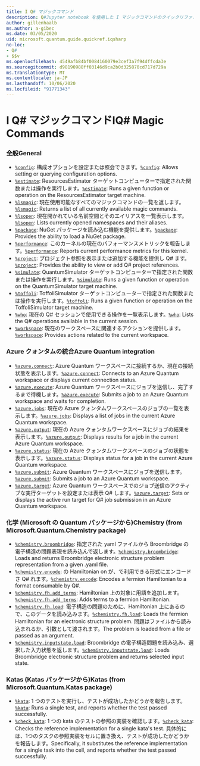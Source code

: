 ```yaml
---
title: I Q# マジックコマンド
description: Q#Jupyter notebook を使用した I マジックコマンドのクイックリファレンスページ Q#
author: gillenhaalb
ms.author: a-gibec
ms.date: 03/05/2020
uid: microsoft.quantum.guide.quickref.iqsharp
no-loc:
- Q#
- $$v
ms.openlocfilehash: 4549afb84bf0084160079e3cef3a7f94dffcda3e
ms.sourcegitcommit: d98190988ff03146d9ca2b0d325870cd717d729a
ms.translationtype: MT
ms.contentlocale: ja-JP
ms.lasthandoff: 10/06/2020
ms.locfileid: "91771343"
---
```

# <a name="ino-locq-magic-commands"></a><span data-ttu-id="ac94e-103">I Q# マジックコマンド</span><span class="sxs-lookup"><span data-stu-id="ac94e-103">IQ# Magic Commands</span></span>

### <a name="general"></a><span data-ttu-id="ac94e-104">全般</span><span class="sxs-lookup"><span data-stu-id="ac94e-104">General</span></span>

- <span data-ttu-id="ac94e-105">[`%config`](xref:microsoft.quantum.iqsharp.magic-ref.config): 構成オプションを設定または照会できます。</span><span class="sxs-lookup"><span data-stu-id="ac94e-105">[`%config`](xref:microsoft.quantum.iqsharp.magic-ref.config): Allows setting or querying configuration options.</span></span>
- <span data-ttu-id="ac94e-106">[`%estimate`](xref:microsoft.quantum.iqsharp.magic-ref.estimate): ResourcesEstimator ターゲットコンピューターで指定された関数または操作を実行します。</span><span class="sxs-lookup"><span data-stu-id="ac94e-106">[`%estimate`](xref:microsoft.quantum.iqsharp.magic-ref.estimate): Runs a given function or operation on the ResourcesEstimator target machine.</span></span>
- <span data-ttu-id="ac94e-107">[`%lsmagic`](xref:microsoft.quantum.iqsharp.magic-ref.lsmagic): 現在使用可能なすべてのマジックコマンドの一覧を返します。</span><span class="sxs-lookup"><span data-stu-id="ac94e-107">[`%lsmagic`](xref:microsoft.quantum.iqsharp.magic-ref.lsmagic): Returns a list of all currently available magic commands.</span></span>
- <span data-ttu-id="ac94e-108">[`%lsopen`](xref:microsoft.quantum.iqsharp.magic-ref.lsopen): 現在開かれている名前空間とそのエイリアスを一覧表示します。</span><span class="sxs-lookup"><span data-stu-id="ac94e-108">[`%lsopen`](xref:microsoft.quantum.iqsharp.magic-ref.lsopen): Lists currently opened namespaces and their aliases.</span></span>
- <span data-ttu-id="ac94e-109">[`%package`](xref:microsoft.quantum.iqsharp.magic-ref.package): NuGet パッケージを読み込む機能を提供します。</span><span class="sxs-lookup"><span data-stu-id="ac94e-109">[`%package`](xref:microsoft.quantum.iqsharp.magic-ref.package): Provides the ability to load a NuGet package.</span></span>
- <span data-ttu-id="ac94e-110">[`%performance`](xref:microsoft.quantum.iqsharp.magic-ref.performance): このカーネルの現在のパフォーマンスメトリックを報告します。</span><span class="sxs-lookup"><span data-stu-id="ac94e-110">[`%performance`](xref:microsoft.quantum.iqsharp.magic-ref.performance): Reports current performance metrics for this kernel.</span></span>
- <span data-ttu-id="ac94e-111">[`%project`](xref:microsoft.quantum.iqsharp.magic-ref.project): プロジェクト参照を表示または追加する機能を提供し Q# ます。</span><span class="sxs-lookup"><span data-stu-id="ac94e-111">[`%project`](xref:microsoft.quantum.iqsharp.magic-ref.project): Provides the ability to view or add Q# project references.</span></span> 
- <span data-ttu-id="ac94e-112">[`%simulate`](xref:microsoft.quantum.iqsharp.magic-ref.simulate): QuantumSimulator ターゲットコンピューターで指定された関数または操作を実行します。</span><span class="sxs-lookup"><span data-stu-id="ac94e-112">[`%simulate`](xref:microsoft.quantum.iqsharp.magic-ref.simulate): Runs a given function or operation on the QuantumSimulator target machine.</span></span>
- <span data-ttu-id="ac94e-113">[`%toffoli`](xref:microsoft.quantum.iqsharp.magic-ref.toffoli): ToffoliSimulator ターゲットコンピューターで指定された関数または操作を実行します。</span><span class="sxs-lookup"><span data-stu-id="ac94e-113">[`%toffoli`](xref:microsoft.quantum.iqsharp.magic-ref.toffoli): Runs a given function or operation on the ToffoliSimulator target machine.</span></span>
- <span data-ttu-id="ac94e-114">[`%who`](xref:microsoft.quantum.iqsharp.magic-ref.who): 現在の Q# セッションで使用できる操作を一覧表示します。</span><span class="sxs-lookup"><span data-stu-id="ac94e-114">[`%who`](xref:microsoft.quantum.iqsharp.magic-ref.who): Lists the Q# operations available in the current session.</span></span>
- <span data-ttu-id="ac94e-115">[`%workspace`](xref:microsoft.quantum.iqsharp.magic-ref.workspace): 現在のワークスペースに関連するアクションを提供します。</span><span class="sxs-lookup"><span data-stu-id="ac94e-115">[`%workspace`](xref:microsoft.quantum.iqsharp.magic-ref.workspace): Provides actions related to the current workspace.</span></span>

### <a name="azure-quantum-integration"></a><span data-ttu-id="ac94e-116">Azure クォンタムの統合</span><span class="sxs-lookup"><span data-stu-id="ac94e-116">Azure Quantum integration</span></span>

- <span data-ttu-id="ac94e-117">[`%azure.connect`](xref:microsoft.quantum.iqsharp.magic-ref.azure.connect): Azure Quantum ワークスペースに接続するか、現在の接続状態を表示します。</span><span class="sxs-lookup"><span data-stu-id="ac94e-117">[`%azure.connect`](xref:microsoft.quantum.iqsharp.magic-ref.azure.connect): Connects to an Azure Quantum workspace or displays current connection status.</span></span>
- <span data-ttu-id="ac94e-118">[`%azure.execute`](xref:microsoft.quantum.iqsharp.magic-ref.azure.execute): Azure Quantum ワークスペースにジョブを送信し、完了するまで待機します。</span><span class="sxs-lookup"><span data-stu-id="ac94e-118">[`%azure.execute`](xref:microsoft.quantum.iqsharp.magic-ref.azure.execute): Submits a job to an Azure Quantum workspace and waits for completion.</span></span>
- <span data-ttu-id="ac94e-119">[`%azure.jobs`](xref:microsoft.quantum.iqsharp.magic-ref.azure.jobs): 現在の Azure クォンタムワークスペースのジョブの一覧を表示します。</span><span class="sxs-lookup"><span data-stu-id="ac94e-119">[`%azure.jobs`](xref:microsoft.quantum.iqsharp.magic-ref.azure.jobs): Displays a list of jobs in the current Azure Quantum workspace.</span></span>
- <span data-ttu-id="ac94e-120">[`%azure.output`](xref:microsoft.quantum.iqsharp.magic-ref.azure.output): 現在の Azure クォンタムワークスペースにジョブの結果を表示します。</span><span class="sxs-lookup"><span data-stu-id="ac94e-120">[`%azure.output`](xref:microsoft.quantum.iqsharp.magic-ref.azure.output): Displays results for a job in the current Azure Quantum workspace.</span></span>
- <span data-ttu-id="ac94e-121">[`%azure.status`](xref:microsoft.quantum.iqsharp.magic-ref.azure.status): 現在の Azure クォンタムワークスペースのジョブの状態を表示します。</span><span class="sxs-lookup"><span data-stu-id="ac94e-121">[`%azure.status`](xref:microsoft.quantum.iqsharp.magic-ref.azure.status): Displays status for a job in the current Azure Quantum workspace.</span></span>
- <span data-ttu-id="ac94e-122">[`%azure.submit`](xref:microsoft.quantum.iqsharp.magic-ref.azure.submit): Azure Quantum ワークスペースにジョブを送信します。</span><span class="sxs-lookup"><span data-stu-id="ac94e-122">[`%azure.submit`](xref:microsoft.quantum.iqsharp.magic-ref.azure.submit): Submits a job to an Azure Quantum workspace.</span></span>
- <span data-ttu-id="ac94e-123">[`%azure.target`](xref:microsoft.quantum.iqsharp.magic-ref.azure.target): Azure Quantum ワークスペースでのジョブ送信のアクティブな実行ターゲットを設定または表示 Q# します。</span><span class="sxs-lookup"><span data-stu-id="ac94e-123">[`%azure.target`](xref:microsoft.quantum.iqsharp.magic-ref.azure.target): Sets or displays the active run target for Q# job submission in an Azure Quantum workspace.</span></span>

### <a name="chemistry-from-microsoftquantumchemistry-package"></a><span data-ttu-id="ac94e-124">化学 (Microsoft の Quantum パッケージから)</span><span class="sxs-lookup"><span data-stu-id="ac94e-124">Chemistry (from Microsoft.Quantum.Chemistry package)</span></span>

- <span data-ttu-id="ac94e-125">[`%chemistry.broombridge`](xref:microsoft.quantum.iqsharp.magic-ref.chemistry.broombridge): 指定された yaml ファイルから Broombridge の電子構造の問題表現を読み込んで返します。</span><span class="sxs-lookup"><span data-stu-id="ac94e-125">[`%chemistry.broombridge`](xref:microsoft.quantum.iqsharp.magic-ref.chemistry.broombridge): Loads and returns Broombridge electronic structure problem representation from a given .yaml file.</span></span>
- <span data-ttu-id="ac94e-126">[`%chemistry.encode`](xref:microsoft.quantum.iqsharp.magic-ref.chemistry.encode): の Hamiltonian on が、で利用できる形式にエンコードさ Q# れます。</span><span class="sxs-lookup"><span data-stu-id="ac94e-126">[`%chemistry.encode`](xref:microsoft.quantum.iqsharp.magic-ref.chemistry.encode): Encodes a fermion Hamiltonian to a format consumable by Q#.</span></span>
- <span data-ttu-id="ac94e-127">[`%chemistry.fh.add_terms`](xref:microsoft.quantum.iqsharp.magic-ref.chemistry.fh.add_terms): Hamiltonian 上の対象に用語を追加します。</span><span class="sxs-lookup"><span data-stu-id="ac94e-127">[`%chemistry.fh.add_terms`](xref:microsoft.quantum.iqsharp.magic-ref.chemistry.fh.add_terms): Adds terms to a fermion Hamiltonian.</span></span>
- <span data-ttu-id="ac94e-128">[`%chemistry.fh.load`](xref:microsoft.quantum.iqsharp.magic-ref.chemistry.fh.load): 電子構造の問題のために、Hamiltonian 上にあるので、このデータを読み込みます。</span><span class="sxs-lookup"><span data-stu-id="ac94e-128">[`%chemistry.fh.load`](xref:microsoft.quantum.iqsharp.magic-ref.chemistry.fh.load): Loads the fermion Hamiltonian for an electronic structure problem.</span></span> <span data-ttu-id="ac94e-129">問題はファイルから読み込まれるか、引数として渡されます。</span><span class="sxs-lookup"><span data-stu-id="ac94e-129">The problem is loaded from a file or passed as an argument.</span></span>
- <span data-ttu-id="ac94e-130">[`%chemistry.inputstate.load`](xref:microsoft.quantum.iqsharp.magic-ref.chemistry.inputstate.load): Broombridge の電子構造問題を読み込み、選択した入力状態を返します。</span><span class="sxs-lookup"><span data-stu-id="ac94e-130">[`%chemistry.inputstate.load`](xref:microsoft.quantum.iqsharp.magic-ref.chemistry.inputstate.load): Loads Broombridge electronic structure problem and returns selected input state.</span></span>

### <a name="katas-from-microsoftquantumkatas-package"></a><span data-ttu-id="ac94e-131">Katas (Katas パッケージから)</span><span class="sxs-lookup"><span data-stu-id="ac94e-131">Katas (from Microsoft.Quantum.Katas package)</span></span>

- <span data-ttu-id="ac94e-132">[`%kata`](xref:microsoft.quantum.iqsharp.magic-ref.kata): 1 つのテストを実行し、テストが成功したかどうかを報告します。</span><span class="sxs-lookup"><span data-stu-id="ac94e-132">[`%kata`](xref:microsoft.quantum.iqsharp.magic-ref.kata): Runs a single test, and reports whether the test passed successfully.</span></span>
- <span data-ttu-id="ac94e-133">[`%check_kata`](xref:microsoft.quantum.iqsharp.magic-ref.check_kata): 1 つの kata のテストの参照の実装を確認します。</span><span class="sxs-lookup"><span data-stu-id="ac94e-133">[`%check_kata`](xref:microsoft.quantum.iqsharp.magic-ref.check_kata): Checks the reference implementation for a single kata's test.</span></span>
    <span data-ttu-id="ac94e-134">具体的には、1つのタスクの参照実装をセルに置き換え、テストが成功したかどうかを報告します。</span><span class="sxs-lookup"><span data-stu-id="ac94e-134">Specifically, it substitutes the reference implementation for a single task into the cell, and reports whether the test passed successfully.</span></span>
